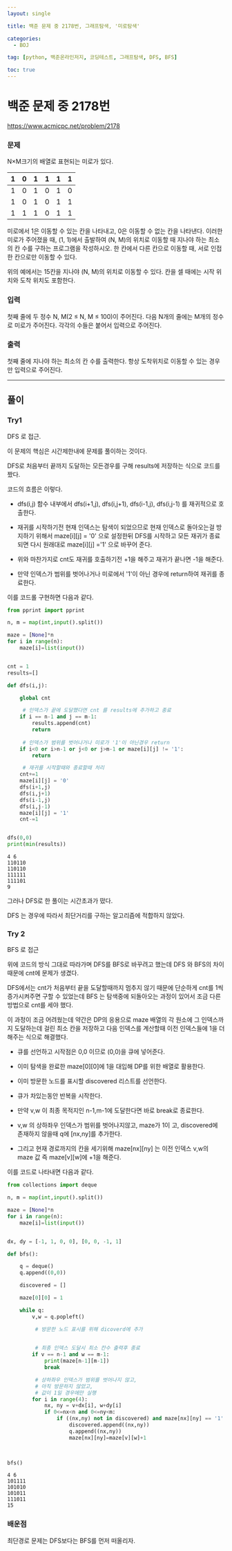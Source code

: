 ```yaml
---
layout: single

title: 백준 문제 중 2178번, 그래프탐색, '미로탐색'

categories:
  - BOJ

tag: [python, 백준온라인저지, 코딩테스트, 그래프탐색, DFS, BFS]

toc: true
---
```



# 백준 문제 중 2178번
https://www.acmicpc.net/problem/2178

### 문제

N×M크기의 배열로 표현되는 미로가 있다.

| 1 | 0 | 1 | 1 | 1 | 1 |
|---|---|---|---|---|---|
| 1 | 0 | 1 | 0 | 1 | 0 |
| 1 | 0 | 1 | 0 | 1 | 1 |
| 1 | 1 | 1 | 0 | 1 | 1 |

미로에서 1은 이동할 수 있는 칸을 나타내고, 0은 이동할 수 없는 칸을 나타낸다. 이러한 미로가 주어졌을 때, (1, 1)에서 출발하여 (N, M)의 위치로 이동할 때 지나야 하는 최소의 칸 수를 구하는 프로그램을 작성하시오. 한 칸에서 다른 칸으로 이동할 때, 서로 인접한 칸으로만 이동할 수 있다.

위의 예에서는 15칸을 지나야 (N, M)의 위치로 이동할 수 있다. 칸을 셀 때에는 시작 위치와 도착 위치도 포함한다.

### 입력

첫째 줄에 두 정수 N, M(2 ≤ N, M ≤ 100)이 주어진다. 다음 N개의 줄에는 M개의 정수로 미로가 주어진다. 각각의 수들은 붙어서 입력으로 주어진다.

### 출력

첫째 줄에 지나야 하는 최소의 칸 수를 출력한다. 항상 도착위치로 이동할 수 있는 경우만 입력으로 주어진다.

---

## 풀이

### Try1
DFS 로 접근.

이 문제의 핵심은 시간제한내에 문제를 풀이하는 것이다.

DFS로 처음부터 끝까지 도달하는 모든경우를 구해 results에 저장하는 식으로 코드를 짰다.

코드의 흐름은 이렇다.
+ dfs(i,j) 함수 내부에서 dfs(i+1,j), dfs(i,j+1), dfs(i-1,j), dfs(i,j-1) 를 재귀적으로 호출한다.  

+ 재귀를 시작하기전 현재 인덱스는 탐색이 되었으므로 현재 인덱스로 돌아오는걸 방지하기 위해서 maze[i][j] = '0' 으로 설정한뒤 DFS를 시작하고 모든 재귀가 종료되면 다시 원래대로 maze[i][j] ='1' 으로 바꾸어 준다.  

+ 위와 마찬가지로 cnt도 재귀를 호출하기전 +1을 해주고 재귀가 끝나면 -1을 해준다.  

+ 만약 인덱스가 범위를 벗어나거나 미로에서 '1'이 아닌 경우에 return하여 재귀를 종료한다.   


이를 코드롤 구현하면 다음과 같다.


```python
from pprint import pprint

n, m = map(int,input().split())

maze = [None]*n
for i in range(n):
    maze[i]=list(input())


cnt = 1
results=[]

def dfs(i,j):

    global cnt

     # 인덱스가 끝에 도달했다면 cnt 를 results에 추가하고 종료
    if i == n-1 and j == m-1:
        results.append(cnt)
        return
    
     # 인덱스가 범위를 벗어나거나 미로가 '1'이 아닌경우 return
    if i<0 or i>n-1 or j<0 or j>m-1 or maze[i][j] != '1':
        return

     # 재귀를 시작할때와 종료할때 처리
    cnt+=1
    maze[i][j] = '0'
    dfs(i+1,j)
    dfs(i,j+1)
    dfs(i-1,j)
    dfs(i,j-1)
    maze[i][j] = '1'
    cnt-=1


dfs(0,0)
print(min(results))
```

    4 6
    110110
    110110
    111111
    111101
    9


그러나 DFS로 한 풀이는 시간초과가 떴다.

DFS 는 경우에 따라서 최단거리를 구하는 알고리즘에 적합하지 않았다.

### Try 2
BFS 로 접근

위에 코드의 방식 그대로 따라가며 DFS를 BFS로 바꾸려고 했는데 DFS 와 BFS의 차이 때문에 cnt에 문제가 생겼다.  
  
   



   DFS에서는 cnt가 처음부터 끝을 도달할때까지 멈추지 않기 때문에 단순하게 cnt를 1씩 증가시켜주면 구할 수 있었는데 BFS 는 탐색중에 되돌아오는 과정이 있어서 조금 다른 방법으로 cnt를 세야 했다.   
    

   이 과정이 조금 어려웠는데 약간은 DP의 응용으로 maze 배열의 각 원소에 그 인덱스까지 도달하는데 걸린 최소 칸을 저장하고 다음 인덱스를 계산할때 이전 인덱스들에 1을 더해주는 식으로 해결했다.

+ 큐를 선언하고 시작점은 0,0 이므로 (0,0)을 큐에 넣어준다.  

+ 이미 탐색을 완료한 maze[0][0]에 1을 대입해 DP를 위한 배열로 활용한다.  

+ 이미 방문한 노드를 표시할 discovered 리스트를 선언한다.  

+ 큐가 차있는동안 반복을 시작한다.  
  
+ 만약 v,w 이 최종 목적지인 n-1,m-1에 도달한다면 바로 break로 종료한다.  

+ v,w 의 상하좌우 인덱스가 범위를 벗어나지않고, maze가 1이 고,  discovered에 존재하지 않을때 q에 [nx,ny]를 추가한다.

+ 그리고 현재 경로까지의 칸을 세기위해 maze[nx][ny] 는 이전 인덱스 v,w의 maze 값 즉 maze[v][w]에 +1을 해준다.

이를 코드로 나타내면 다음과 같다.


```python
from collections import deque

n, m = map(int,input().split())

maze = [None]*n
for i in range(n):
    maze[i]=list(input())


dx, dy = [-1, 1, 0, 0], [0, 0, -1, 1]

def bfs():

    q = deque()
    q.append((0,0))

    discovered = []

    maze[0][0] = 1

    while q:
        v,w = q.popleft()

         # 방문한 노드 표시를 위해 dicoverd에 추가
        

         # 최종 인덱스 도달시 최소 칸수 출력후 종료
        if v == n-1 and w == m-1:
            print(maze[n-1][m-1])
            break

         # 상하좌우 인덱스가 범위를 벗어나지 않고,
         # 아직 방문하지 않았고,
         # 값이 1일 경우에만 실행
        for i in range(4):
            nx, ny = v+dx[i], w+dy[i]
            if 0<=nx<n and 0<=ny<m:
                if ((nx,ny) not in discovered) and maze[nx][ny] == '1':
                    discovered.append((nx,ny))
                    q.append((nx,ny))
                    maze[nx][ny]=maze[v][w]+1 

        

bfs()
```

    4 6
    101111
    101010
    101011
    111011
    15


### 배운점
최단경로 문제는 DFS보다는 BFS를 먼저 떠올리자.
